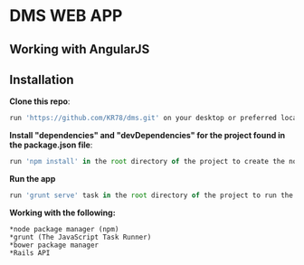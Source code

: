 DMS WEB APP
== 
Working with AngularJS
------
Installation
------
**Clone this repo**:
~~~javascript
run 'https://github.com/KR78/dms.git' on your desktop or preferred location
~~~
**Install "dependencies" and "devDependencies" for the project found in the package.json file**:
~~~javascript
run 'npm install' in the root directory of the project to create the node_modules folder with all dependencies
~~~
**Run the app**
~~~javascript
run 'grunt serve' task in the root directory of the project to run the app on 'http://localhost:9000'
~~~
**Working with the following:**
~~~
*node package manager (npm)
*grunt (The JavaScript Task Runner)
*bower package manager
*Rails API
